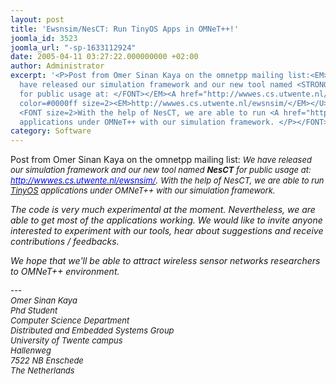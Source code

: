 ```yaml
---
layout: post
title: 'Ewsnsim/NesCT: Run TinyOS Apps in OMNeT++!'
joomla_id: 3523
joomla_url: "-sp-1633112924"
date: 2005-04-11 03:27:22.000000000 +02:00
author: Administrator
excerpt: '<P>Post from Omer Sinan Kaya on the omnetpp mailing list:<EM> <FONT size=2>We
  have released our simulation framework and our new tool named <STRONG>NesCT</STRONG>
  for public usage at: </FONT></EM><A href="http://wwwes.cs.utwente.nl/ewsnsim/"><U><FONT
  color=#0000ff size=2><EM>http://wwwes.cs.utwente.nl/ewsnsim/</EM></U></FONT></A><EM>.
  <FONT size=2>With the help of NesCT, we are able to run <A href="http://www.tinyos.net/">TinyOS</A>
  applications under OMNeT++ with our simulation framework. </P></FONT></EM>'
category: Software
---
```

<P>Post from Omer Sinan Kaya on the omnetpp mailing list:<EM> <FONT size=2>We have released our simulation framework and our new tool named <STRONG>NesCT</STRONG> for public usage at: </FONT></EM><A href="http://wwwes.cs.utwente.nl/ewsnsim/"><U><FONT color=#0000ff size=2><EM>http://wwwes.cs.utwente.nl/ewsnsim/</EM></U></FONT></A><EM>. <FONT size=2>With the help of NesCT, we are able to run <A href="http://www.tinyos.net/">TinyOS</A> applications under OMNeT++ with our simulation framework. </P></FONT></EM><P><EM>The code is very much experimental at the moment. Nevertheless, we are able to get most of the applications working. We would like to invite anyone interested to experiment with our tools, hear about suggestions and receive contributions / feedbacks. </EM></P><P><EM>We hope that we'll be able to attract wireless sensor networks researchers to OMNeT++ environment. </EM></P><FONT size=2><P><EM>---<BR>Omer Sinan Kaya<BR>Phd Student<BR>Computer Science Department<BR>Distributed and Embedded Systems Group<BR>University of Twente campus<BR>Hallenweg<BR>7522 NB Enschede<BR>The Netherlands</EM></P></FONT><P><EM>&nbsp;</EM></P>
